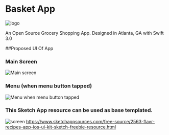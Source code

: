 # Basket App 
![logo](https://github.com/alokc83/BasketApp/blob/development/GraphicAssets/AppIConCandidates/basket3/sizes/basket3-120.png)

An Open Source Grocery Shopping App. Designed in Atlanta, GA with Swift 3.0

##Proposed UI Of App 
### Main Screen
![Main screen](https://github.com/alokc83/BasketApp/blob/development/MockScreens/MainScreen.png)

### Menu (when menu button tapped)
![Menu when menu button tapped](https://github.com/alokc83/BasketApp/blob/development/MockScreens/MenuButtonTapped.png)

### This Sketch App resource can be used as base templated. 
![screen](https://www.sketchappsources.com/resources/source-image/flavr-recipes-app-ios-ui-kit.jpg)
https://www.sketchappsources.com/free-source/2563-flavr-recipes-app-ios-ui-kit-sketch-freebie-resource.html
